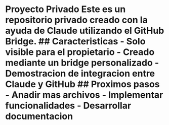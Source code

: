 # Proyecto Privado Este es un repositorio privado creado con la ayuda de Claude utilizando el GitHub Bridge. ## Caracteristicas - Solo visible para el propietario - Creado mediante un bridge personalizado - Demostracion de integracion entre Claude y GitHub ## Proximos pasos - Anadir mas archivos - Implementar funcionalidades - Desarrollar documentacion